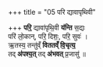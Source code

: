 +++
title = "05 परि द्यावापृथिवी"

+++
**परि॒** द्यावा॑पृथि॒वी **य॑न्ति** स॒द्यः  
परि॑ लो॒कान्, परि॒ दिशः॒, परि॒ सुवः॑ ।  
ऋ॒तस्य॒ तन्तु॑व्ँ **विततव्ँ वि॒चृत्य॒**  
तद् **अ॑पश्य॒त्** तद् **अ॑भवत्** प्र॒जासु॑ ॥